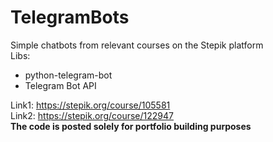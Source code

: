# TelegramBots
Simple chatbots from relevant courses on the Stepik platform  
Libs:
   - python-telegram-bot
   - Telegram Bot API

Link1: https://stepik.org/course/105581  
Link2: https://stepik.org/course/122947  
**The code is posted solely for portfolio building purposes**

